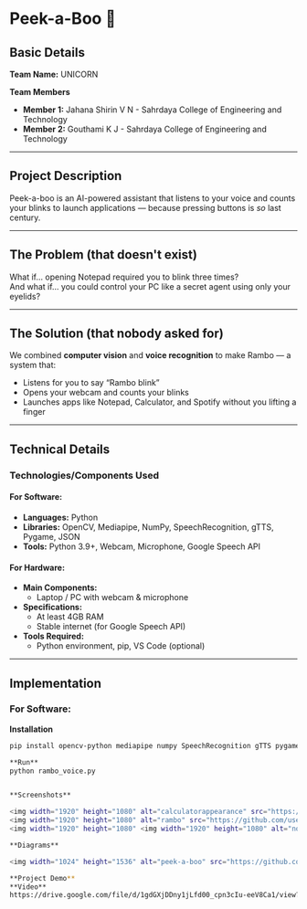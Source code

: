 # Peek-a-Boo 🎯

## Basic Details
**Team Name:**  UNICORN

**Team Members**  
- **Member 1:** Jahana Shirin V N - Sahrdaya College of Engineering and Technology  
- **Member 2:** Gouthami K J - Sahrdaya College of Engineering and Technology 

---

## Project Description
Peek-a-boo is an AI-powered assistant that listens to your voice and counts your blinks to launch applications — because pressing buttons is *so* last century.  

---

## The Problem (that doesn't exist)
What if… opening Notepad required you to blink three times?  
And what if… you could control your PC like a secret agent using only your eyelids?  

---

## The Solution (that nobody asked for)
We combined **computer vision** and **voice recognition** to make Rambo — a system that:  
- Listens for you to say “Rambo blink”  
- Opens your webcam and counts your blinks  
- Launches apps like Notepad, Calculator, and Spotify without you lifting a finger  

---

## Technical Details
### Technologies/Components Used
#### For Software:
- **Languages:** Python  
- **Libraries:** OpenCV, Mediapipe, NumPy, SpeechRecognition, gTTS, Pygame, JSON  
- **Tools:** Python 3.9+, Webcam, Microphone, Google Speech API  

#### For Hardware:
- **Main Components:**  
  - Laptop / PC with webcam & microphone  
- **Specifications:**  
  - At least 4GB RAM  
  - Stable internet (for Google Speech API)  
- **Tools Required:**  
  - Python environment, pip, VS Code (optional)

---

## Implementation
### For Software:

**Installation**
```bash
pip install opencv-python mediapipe numpy SpeechRecognition gTTS pygame

**Run**
python rambo_voice.py


**Screenshots**

<img width="1920" height="1080" alt="calculatorappearance" src="https://github.com/user-attachments/assets/24277965-8631-4068-b6e2-5e51db23676e" />
<img width="1920" height="1080" alt="rambo" src="https://github.com/user-attachments/assets/a9c33a56-2a12-4373-a81d-513ce44518bd" />
<img width="1920" height="1080" <img width="1920" height="1080" alt="notepadopening" src="https://github.com/user-attachments/assets/f3d0a6b9-58f3-40da-beed-e8073f51ed10" />

**Diagrams**

<img width="1024" height="1536" alt="peek-a-boo" src="https://github.com/user-attachments/assets/18067b24-0b2b-4b96-8ae4-2ac542cefc0f" />

**Project Demo**
**Video**
https://drive.google.com/file/d/1gdGXjDDny1jLfd00_cpn3cIu-eeV8Ca1/view?usp=sharing




